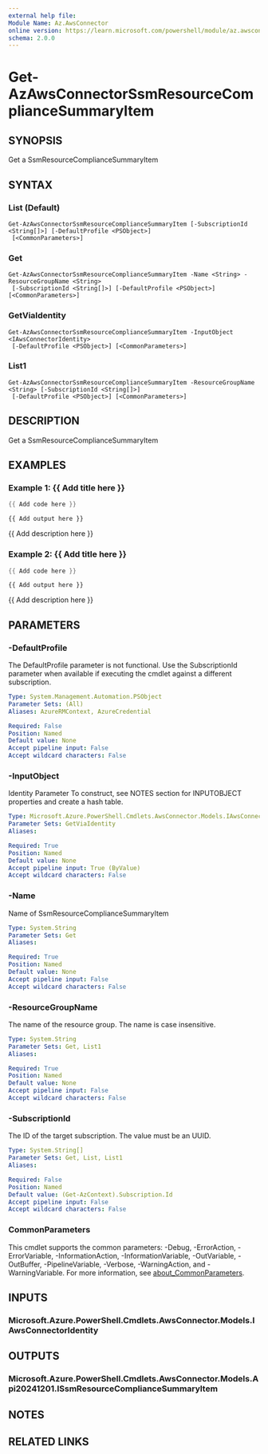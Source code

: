 ```yaml
---
external help file:
Module Name: Az.AwsConnector
online version: https://learn.microsoft.com/powershell/module/az.awsconnector/get-azawsconnectorssmresourcecompliancesummaryitem
schema: 2.0.0
---
```


# Get-AzAwsConnectorSsmResourceComplianceSummaryItem

## SYNOPSIS
Get a SsmResourceComplianceSummaryItem

## SYNTAX

### List (Default)
```
Get-AzAwsConnectorSsmResourceComplianceSummaryItem [-SubscriptionId <String[]>] [-DefaultProfile <PSObject>]
 [<CommonParameters>]
```

### Get
```
Get-AzAwsConnectorSsmResourceComplianceSummaryItem -Name <String> -ResourceGroupName <String>
 [-SubscriptionId <String[]>] [-DefaultProfile <PSObject>] [<CommonParameters>]
```

### GetViaIdentity
```
Get-AzAwsConnectorSsmResourceComplianceSummaryItem -InputObject <IAwsConnectorIdentity>
 [-DefaultProfile <PSObject>] [<CommonParameters>]
```

### List1
```
Get-AzAwsConnectorSsmResourceComplianceSummaryItem -ResourceGroupName <String> [-SubscriptionId <String[]>]
 [-DefaultProfile <PSObject>] [<CommonParameters>]
```

## DESCRIPTION
Get a SsmResourceComplianceSummaryItem

## EXAMPLES

### Example 1: {{ Add title here }}
```powershell
{{ Add code here }}
```

```output
{{ Add output here }}
```

{{ Add description here }}

### Example 2: {{ Add title here }}
```powershell
{{ Add code here }}
```

```output
{{ Add output here }}
```

{{ Add description here }}

## PARAMETERS

### -DefaultProfile
The DefaultProfile parameter is not functional.
Use the SubscriptionId parameter when available if executing the cmdlet against a different subscription.

```yaml
Type: System.Management.Automation.PSObject
Parameter Sets: (All)
Aliases: AzureRMContext, AzureCredential

Required: False
Position: Named
Default value: None
Accept pipeline input: False
Accept wildcard characters: False
```

### -InputObject
Identity Parameter
To construct, see NOTES section for INPUTOBJECT properties and create a hash table.

```yaml
Type: Microsoft.Azure.PowerShell.Cmdlets.AwsConnector.Models.IAwsConnectorIdentity
Parameter Sets: GetViaIdentity
Aliases:

Required: True
Position: Named
Default value: None
Accept pipeline input: True (ByValue)
Accept wildcard characters: False
```

### -Name
Name of SsmResourceComplianceSummaryItem

```yaml
Type: System.String
Parameter Sets: Get
Aliases:

Required: True
Position: Named
Default value: None
Accept pipeline input: False
Accept wildcard characters: False
```

### -ResourceGroupName
The name of the resource group.
The name is case insensitive.

```yaml
Type: System.String
Parameter Sets: Get, List1
Aliases:

Required: True
Position: Named
Default value: None
Accept pipeline input: False
Accept wildcard characters: False
```

### -SubscriptionId
The ID of the target subscription.
The value must be an UUID.

```yaml
Type: System.String[]
Parameter Sets: Get, List, List1
Aliases:

Required: False
Position: Named
Default value: (Get-AzContext).Subscription.Id
Accept pipeline input: False
Accept wildcard characters: False
```

### CommonParameters
This cmdlet supports the common parameters: -Debug, -ErrorAction, -ErrorVariable, -InformationAction, -InformationVariable, -OutVariable, -OutBuffer, -PipelineVariable, -Verbose, -WarningAction, and -WarningVariable. For more information, see [about_CommonParameters](http://go.microsoft.com/fwlink/?LinkID=113216).

## INPUTS

### Microsoft.Azure.PowerShell.Cmdlets.AwsConnector.Models.IAwsConnectorIdentity

## OUTPUTS

### Microsoft.Azure.PowerShell.Cmdlets.AwsConnector.Models.Api20241201.ISsmResourceComplianceSummaryItem

## NOTES

## RELATED LINKS

